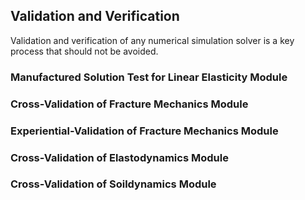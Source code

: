 ## Validation and Verification

Validation and verification of any numerical simulation solver is a key process that should not be avoided.

### Manufactured Solution Test for Linear Elasticity Module

### Cross-Validation of Fracture Mechanics Module

### Experiential-Validation of Fracture Mechanics Module

### Cross-Validation of Elastodynamics Module

### Cross-Validation of Soildynamics Module